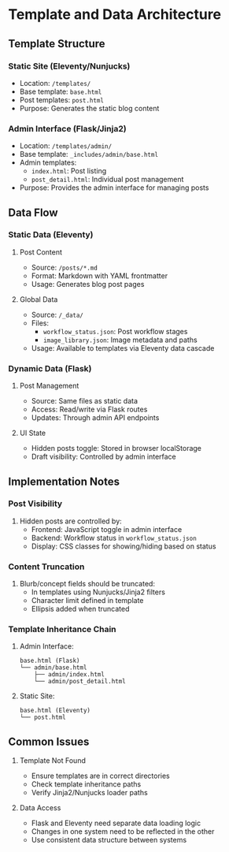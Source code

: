 # Template and Data Architecture

## Template Structure

### Static Site (Eleventy/Nunjucks)
- Location: `/templates/`
- Base template: `base.html`
- Post templates: `post.html`
- Purpose: Generates the static blog content

### Admin Interface (Flask/Jinja2)
- Location: `/templates/admin/`
- Base template: `_includes/admin/base.html`
- Admin templates:
  - `index.html`: Post listing
  - `post_detail.html`: Individual post management
- Purpose: Provides the admin interface for managing posts

## Data Flow

### Static Data (Eleventy)
1. Post Content
   - Source: `/posts/*.md`
   - Format: Markdown with YAML frontmatter
   - Usage: Generates blog post pages

2. Global Data
   - Source: `/_data/`
   - Files:
     - `workflow_status.json`: Post workflow stages
     - `image_library.json`: Image metadata and paths
   - Usage: Available to templates via Eleventy data cascade

### Dynamic Data (Flask)
1. Post Management
   - Source: Same files as static data
   - Access: Read/write via Flask routes
   - Updates: Through admin API endpoints

2. UI State
   - Hidden posts toggle: Stored in browser localStorage
   - Draft visibility: Controlled by admin interface

## Implementation Notes

### Post Visibility
1. Hidden posts are controlled by:
   - Frontend: JavaScript toggle in admin interface
   - Backend: Workflow status in `workflow_status.json`
   - Display: CSS classes for showing/hiding based on status

### Content Truncation
1. Blurb/concept fields should be truncated:
   - In templates using Nunjucks/Jinja2 filters
   - Character limit defined in template
   - Ellipsis added when truncated

### Template Inheritance Chain
1. Admin Interface:
   ```
   base.html (Flask)
   └── admin/base.html
       ├── admin/index.html
       └── admin/post_detail.html
   ```

2. Static Site:
   ```
   base.html (Eleventy)
   └── post.html
   ```

## Common Issues

1. Template Not Found
   - Ensure templates are in correct directories
   - Check template inheritance paths
   - Verify Jinja2/Nunjucks loader paths

2. Data Access
   - Flask and Eleventy need separate data loading logic
   - Changes in one system need to be reflected in the other
   - Use consistent data structure between systems 